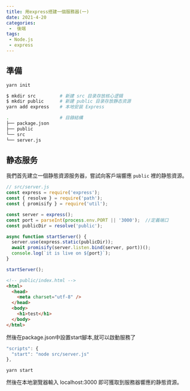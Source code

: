 ```yaml
---
title: 用express搭建一個服務器(一)
date: 2021-4-20
categories:
 -  後端
tags:
 - Node.js
 - express
---
```

## 準備

```sh
yarn init

$ mkdir src         # 新建 src 目录存放核心逻辑
$ mkdir public      # 新建 public 目录存放静态资源
yarn add express  	# 本地安装 Express

. 					# 目錄結構
├── package.json
├── public
└── src
└── server.js
```

## 静态服务

我們首先建立一個静態資源服务器，嘗試向客戶端響應 `public` 裡的静態資源。

```javascript
// src/server.js
const express = require('express'); 
const { resolve } = require('path');
const { promisify } = require('util');

const server = express();
const port = parseInt(process.env.PORT || '3000');  //定義端口
const publicDir = resolve('public'); 

async function startServer() {
  server.use(express.static(publicDir));
  await promisify(server.listen.bind(server, port))();
  console.log(`it is live on ${port}`);
}

startServer();
```

```html
<!-- public/index.html -->
<html>
  <head>
    <meta charset="utf-8" />
  </head>
  <body>
    <h1>test</h1>
  </body>
</html>
```

然後在package.json中設置start腳本,就可以啟動服務了

```javascript
"scripts": {
  "start": "node src/server.js"
},
```

```shell
yarn start
```

然後在本地瀏覽器輸入 localhost:3000 即可獲取到服務器響應的静態資源。